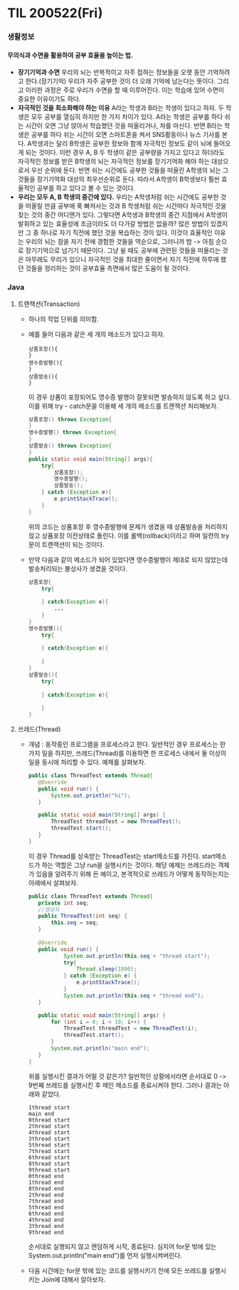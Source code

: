 # TIL 200522(Fri)

### 생활정보

#### 무의식과 수면을 활용하여 공부 효율을 높이는 법.

* <b>장기기억과 수면</b>
  우리의 뇌는 반복적이고 자주 접하는 정보들을 오랫 동안 기억하려고 한다.(장기기억) 우리가 자주 공부한 것이 더 오래 기억에 남는다는 뜻이다. 그리고 이러한 과정은 주로 우리가 수면을 할 때 이루어진다. 이는 학습에 있어 수면이 중요한 이유이기도 하다.  
* <b>자극적인 것을 최소화해야 하는 이유</b>
  A라는 학생과 B라는 학생이 있다고 하자. 두 학생은 모두 공부를 열심히 하지만 한 가지 차이가 있다. A라는 학생은 공부를 하다 쉬는 시간이 오면 그냥 앉아서 학습했던 것을 떠올리거나, 차를 마신다. 반면 B라는 학생은 공부를 하다 쉬는 시간이 오면 스마트폰을 켜서 SNS활동이나 뉴스 기사를 본다. A학생과는 달리 B학생은 공부한 정보와 함께 자극적인 정보도 같이 뇌에 들어오게 되는 것이다. 이런 경우 A, B 두 학생이 같은 공부량을 가지고 있다고 하더라도 자극적인 정보를 받은 B학생의 뇌는 자극적인 정보를 장기기억화 해야 하는 대상으로서 우선 순위에 둔다. 반면 쉬는 시간에도 공부한 것들을 떠올린 A학생의 뇌는 그것들을 장기기억화 대상의 최우선순위로 둔다. 따라서 A학생이 B학생보다 훨씬 효율적인 공부를 하고 있다고 볼 수 있는 것이다.
* <b>우리는 모두 A, B 학생의 중간에 있다.</b>
  우리는 A학생처럼 쉬는 시간에도 공부한 것을 떠올릴 만큼 공부에 푹 빠져사는 것과 B 학생처럼 쉬는 시간마다 자극적인 것을 찾는 것의 중간 어디엔가 있다. 그렇다면 A학생과 B학생의 중간 지점에서 A학생이 발휘하고 있는 효율성에 조금이라도 더 다가갈 방법은 없을까?
  많은 방법이 있겠지만 그 중 하나로 자기 직전에 했던 것을 복습하는 것이 있다. 이것이 효율적인 이유는 우리의 뇌는 잠을 자기 전에 경험한 것들을 역순으로, 그러니까 밤 -> 아침 순으로 장기기억으로 넘기기 때문이다. 그냥 쉴 때도 공부에 관련된 것들을 떠올리는 것은 아무래도 무리가 있으니 자극적인 것을 최대한 줄이면서 자기 직전에 하루에 했던 것들을 정리하는 것이 공부효율 측면에서 많은 도움이 될 것이다.





### Java

1. 트랜잭션(Transaction)
   
   - 하나의 작업 단위를 의미함.
   
   - 예를 들어 다음과 같은 세 개의 메소드가 있다고 하자.
   
     ```
     상품포장(){
     }
     영수증발행(){
     }
     상품발송(){
     }
     ```
   
     이 경우 상품이 포장되어도 영수증 발행이 잘못되면 발송하지 않도록 하고 싶다.
     이를 위해 try - catch문을 이용해 세 개의 메소드를 트랜잭션 처리해보자.
   
     ```java
     상품포장() throws Exception{
     }
     영수증발행() throws Exception{
     }
     상품발송() throws Exception{
     }
     public static void main(String[] args){
         try{
             상품포장();
             영수증발행();
             상품발송();
         } catch (Exception e){
             e.printStackTrace();
         }
     }
     ```
   
     위의 코드는 상품포장 후 영수증발행에 문제가 생겼을 때 상품발송을 처리하지 않고 상품포장 이전상태로 돌린다. 이를 롤백(rollback)이라고 하며 일련의 try문이 트랜잭션이 되는 것이다.
   
   - 만약 다음과 같이 메소드가 되어 있었다면 영수증발행이 제대로 되지 않았는데 발송처리되는 불상사가 생겼을 것이다.
   
     ```java
     상품포장{
         try{
             
         } catch(Exception e){
             ...
         }
     }
     영수증발행(){
         try{
             
         } catch(Exception e){
             
         }
     }
     상품발송(){
         try{
             
         } catch(Exception e){
             
         }
     }
     ```
   
     
2. 쓰레드(Thread)
   
   - 개념 : 동작중인 프로그램을 프로세스라고 한다. 일반적인 경우 프로세스는 한 가지 일을 하지만, 쓰레드(Thread)를 이용하면 한 프로세스 내에서 둘 이상의 일을 동시에 처리할 수 있다. 예제를 살펴보자.
   
     ```java
     public class ThreadTest extends Thread{
     	@Override
     	public void run() {
     		System.out.println("hi");
     	}
     
     	public static void main(String[] args) {
     		ThreadTest threadTest = new ThreadTest();
     		threadTest.start();
     	}
     }
     ```
   
     이 경우 Thread를 상속받는 ThreadTest는 start메소드를 가진다. start메소드가 하는 역할은 그냥 run을 실행시키는 것이다. 해당 예제는 쓰레드라는 객체가 있음을 알려주기 위해 든 예이고, 본격적으로 쓰레드가 어떻게 동작하는지는 아래에서 살펴보자.
   
     ```java
     public class ThreadTest extends Thread{
     	private int seq;
     	//생성자
     	public ThreadTest(int seq) {
     		this.seq = seq;
     	}
     	
     	@Override
     	public void run() {
     			System.out.println(this.seq + "thread start");
     			try{
     				Thread.sleep(1000);
     			} catch (Exception e) {
     				e.printStackTrace();
     			}
     			System.out.println(this.seq + "thread end");
     	}
     
     	public static void main(String[] args) {
     		for (int i = 0; i < 10; i++) {
     			ThreadTest threadTest = new ThreadTest(i);
     			threadTest.start();
     		}
     		System.out.println("main end");
     	}
     }
     ```
   
     위를 실행시킨 결과가 어떨 것 같은가? 일반적인 상황에서라면 순서대로 0 -> 9번째 쓰레드를 실행시킨 후 메인 메소드를 종료시켜야 한다. 그러나 결과는 아래와 같았다.
   
     ```
     1thread start
     main end
     0thread start
     2thread start
     4thread start
     3thread start
     5thread start
     7thread start
     6thread start
     8thread start
     9thread start
     0thread end
     1thread end
     8thread end
     2thread end
     7thread end
     5thread end
     6thread end
     4thread end
     3thread end
     9thread end
     
     ```
   
     순서대로 실행되지 않고 랜덤하게 시작, 종료된다. 심지어 for문 밖에 있는 System.out.println("main end")를 먼저 실행시켜버린다.
   
   - 다음 시간에는 for문 밖에 있는 코드를 실행시키기 전에 모든 쓰레드를 실행시키는 Join에 대해서 알아보자.

